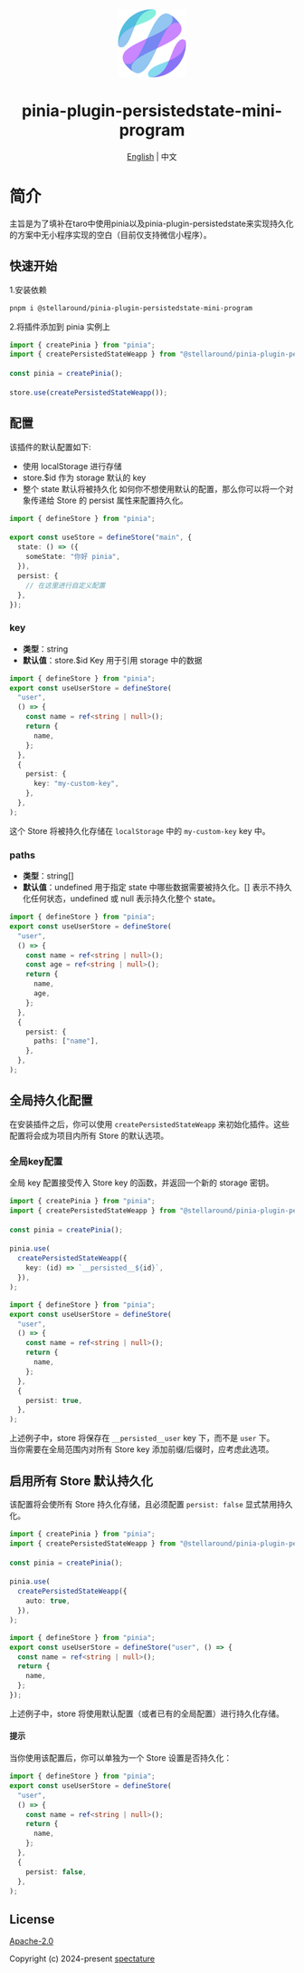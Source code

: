 <div align="center">
  <img alt="pinia-plugin-persistedstate-mini-program logo" width="120" height="120" src="./logo.png">
  <h1>pinia-plugin-persistedstate-mini-program</h1>
  <span><a href="./README.md">English</a> | 中文</span>
</div>

# 简介

主旨是为了填补在taro中使用pinia以及pinia-plugin-persistedstate来实现持久化的方案中无小程序实现的空白（目前仅支持微信小程序）。

## 快速开始

1.安装依赖

```sh
pnpm i @stellaround/pinia-plugin-persistedstate-mini-program
```

2.将插件添加到 pinia 实例上

```typescript
import { createPinia } from "pinia";
import { createPersistedStateWeapp } from "@stellaround/pinia-plugin-persistedstate-mini-program";

const pinia = createPinia();

store.use(createPersistedStateWeapp());
```

## 配置

该插件的默认配置如下:

- 使用 localStorage 进行存储
- store.$id 作为 storage 默认的 key
- 整个 state 默认将被持久化
  如何你不想使用默认的配置，那么你可以将一个对象传递给 Store 的 persist 属性来配置持久化。

```typescript
import { defineStore } from "pinia";

export const useStore = defineStore("main", {
  state: () => ({
    someState: "你好 pinia",
  }),
  persist: {
    // 在这里进行自定义配置
  },
});
```

### key

- **类型**：string
- **默认值**：store.$id
  Key 用于引用 storage 中的数据

```typescript
import { defineStore } from "pinia";
export const useUserStore = defineStore(
  "user",
  () => {
    const name = ref<string | null>();
    return {
      name,
    };
  },
  {
    persist: {
      key: "my-custom-key",
    },
  },
);
```

这个 Store 将被持久化存储在 `localStorage` 中的 `my-custom-key` key 中。

### paths

- **类型**：string[]
- **默认值**：undefined
  用于指定 state 中哪些数据需要被持久化。[] 表示不持久化任何状态，undefined 或 null 表示持久化整个 state。

```typescript
import { defineStore } from "pinia";
export const useUserStore = defineStore(
  "user",
  () => {
    const name = ref<string | null>();
    const age = ref<string | null>();
    return {
      name,
      age,
    };
  },
  {
    persist: {
      paths: ["name"],
    },
  },
);
```

## 全局持久化配置

在安装插件之后，你可以使用 `createPersistedStateWeapp` 来初始化插件。这些配置将会成为项目内所有 Store 的默认选项。

### 全局key配置

全局 key 配置接受传入 Store key 的函数，并返回一个新的 storage 密钥。

```typescript
import { createPinia } from "pinia";
import { createPersistedStateWeapp } from "@stellaround/pinia-plugin-persistedstate-mini-program";

const pinia = createPinia();

pinia.use(
  createPersistedStateWeapp({
    key: (id) => `__persisted__${id}`,
  }),
);
```

```typescript
import { defineStore } from "pinia";
export const useUserStore = defineStore(
  "user",
  () => {
    const name = ref<string | null>();
    return {
      name,
    };
  },
  {
    persist: true,
  },
);
```

上述例子中，store 将保存在 `__persisted__user` key 下，而不是 `user` 下。<br>
当你需要在全局范围内对所有 Store key 添加前缀/后缀时，应考虑此选项。

## 启用所有 Store 默认持久化

该配置将会使所有 Store 持久化存储，且必须配置 `persist: false` 显式禁用持久化。

```typescript
import { createPinia } from "pinia";
import { createPersistedStateWeapp } from "@stellaround/pinia-plugin-persistedstate-mini-program";

const pinia = createPinia();

pinia.use(
  createPersistedStateWeapp({
    auto: true,
  }),
);
```

```typescript
import { defineStore } from "pinia";
export const useUserStore = defineStore("user", () => {
  const name = ref<string | null>();
  return {
    name,
  };
});
```

上述例子中，store 将使用默认配置（或者已有的全局配置）进行持久化存储。

#### 提示

当你使用该配置后，你可以单独为一个 Store 设置是否持久化：

```typescript
import { defineStore } from "pinia";
export const useUserStore = defineStore(
  "user",
  () => {
    const name = ref<string | null>();
    return {
      name,
    };
  },
  {
    persist: false,
  },
);
```

## License

[Apache-2.0](./LICENSE)

Copyright (c) 2024-present [spectature](https://github.com/Spectature)
```
